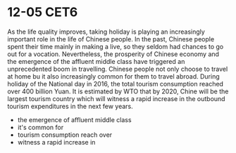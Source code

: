 # 12-05 CET6 

As the life quality improves, taking holiday is playing an increasingly important role in the life of Chinese people. In the past, Chinese people spent their time mainly in making a live, so they seldom had chances to go out for a vocation. Nevertheless, the prosperity of Chinese economy and the emergence of the affluent middle class have triggered an unprecedented boom in travelling. Chinese people not only choose to travel at home bu it also increasingly common for them to travel abroad. During holiday of the National day in 2016, the total tourism consumption reached over 400 billion Yuan. It is estimated by WTO that by 2020, Chine will be the largest tourism country which will witness a rapid increase in the outbound tourism expenditures in the next few years.

*   the emergence of affluent middle class
*   it's common for 
*   tourism consumption reach over
*   witness a rapid increase in